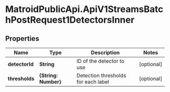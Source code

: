 # MatroidPublicApi.ApiV1StreamsBatchPostRequest1DetectorsInner

## Properties

Name | Type | Description | Notes
------------ | ------------- | ------------- | -------------
**detectorId** | **String** | ID of the detector to use | [optional] 
**thresholds** | **{String: Number}** | Detection thresholds for each label | [optional] 


